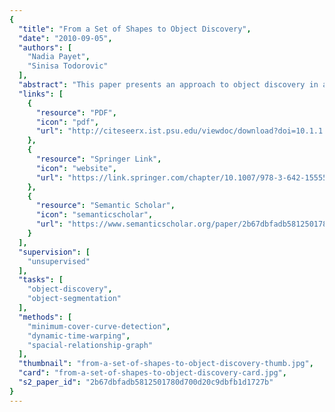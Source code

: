 ```yaml
---
{
  "title": "From a Set of Shapes to Object Discovery",
  "date": "2010-09-05",
  "authors": [
    "Nadia Payet",
    "Sinisa Todorovic"
  ],
  "abstract": "This paper presents an approach to object discovery in a given unlabeled image set, based on mining repetitive spatial configurations of image contours. Contours that similarly deform from one image to another are viewed as collaborating, or, otherwise, conflicting. This is captured by a graph over all pairs of matching contours, whose maximum a posteriori multicoloring assignment is taken to represent the shapes of discovered objects. Multicoloring is conducted by our new Coordinate Ascent Swendsen-Wang cut (CASW). CASW uses the Metropolis-Hastings (MH) reversible jumps to probabilistically sample graph edges, and color nodes. CASW extends SW cut by introducing a regularization in the posterior of multicoloring assignments that prevents the MH jumps to arrive at trivial solutions. Also, CASW seeks to learn parameters of the posterior via maximizing a lower bound of the MH acceptance rate. This speeds up multicoloring iterations, and facilitates MH jumps from local minima. On benchmark datasets, we outperform all existing approaches to unsupervised object discovery.",
  "links": [
    {
      "resource": "PDF",
      "icon": "pdf",
      "url": "http://citeseerx.ist.psu.edu/viewdoc/download?doi=10.1.1.174.2250&rep=rep1&type=pdf"
    },
    {
      "resource": "Springer Link",
      "icon": "website",
      "url": "https://link.springer.com/chapter/10.1007/978-3-642-15555-0_5"
    },
    {
      "resource": "Semantic Scholar",
      "icon": "semanticscholar",
      "url": "https://www.semanticscholar.org/paper/2b67dbfadb5812501780d700d20c9dbfb1d1727b"
    }
  ],
  "supervision": [
    "unsupervised"
  ],
  "tasks": [
    "object-discovery",
    "object-segmentation"
  ],
  "methods": [
    "minimum-cover-curve-detection",
    "dynamic-time-warping",
    "spacial-relationship-graph"
  ],
  "thumbnail": "from-a-set-of-shapes-to-object-discovery-thumb.jpg",
  "card": "from-a-set-of-shapes-to-object-discovery-card.jpg",
  "s2_paper_id": "2b67dbfadb5812501780d700d20c9dbfb1d1727b"
}
---
```


